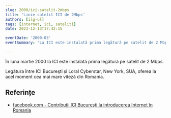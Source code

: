 ```yaml
---
slug: 2000/ici-satelit-2mbps
title: 'Linie satelit ICI de 2Mbps'
authors: [ilg-ul]
tags: [internet, ici, sateliti]
date: 2023-12-13T17:42:15

eventDate: '2000-03'
eventSummary: 'La ICI este instalată prima legătură pe satelit de 2 Mbps'

---
```


În luna martie 2000 la ICI este instalată prima legătură pe satelit de 2 Mbps.

<!-- truncate -->

Legătura între ICI Bucureşti și Loral Cyberstar, New York, SUA, oferea
la acel moment cea mai mare viteză din Romania.

## Referințe

- [facebook.com - Contribuții ICI Bucureşti la introducerea Internet în Romania](https://www.facebook.com/ICIBucuresti/posts/3488728511216217/)
